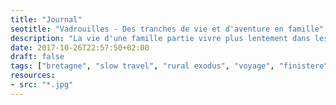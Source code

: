 ```yaml
---
title: "Journal"
seotitle: "Vadrouilles - Des tranches de vie et d'aventure en famille"
description: "La vie d'une famille partie vivre plus lentement dans les Monts d'Arrée. Des photos, des vadrouilles, une vie proche de la nature et authentique."
date: 2017-10-26T22:57:50+02:00
draft: false
tags: ["bretagne", "slow travel", "rural exodus", "voyage", "finistere", "monts d'Arree", "slow life", "neorural", "photographie"]
resources:
- src: "*.jpg"
---
```


